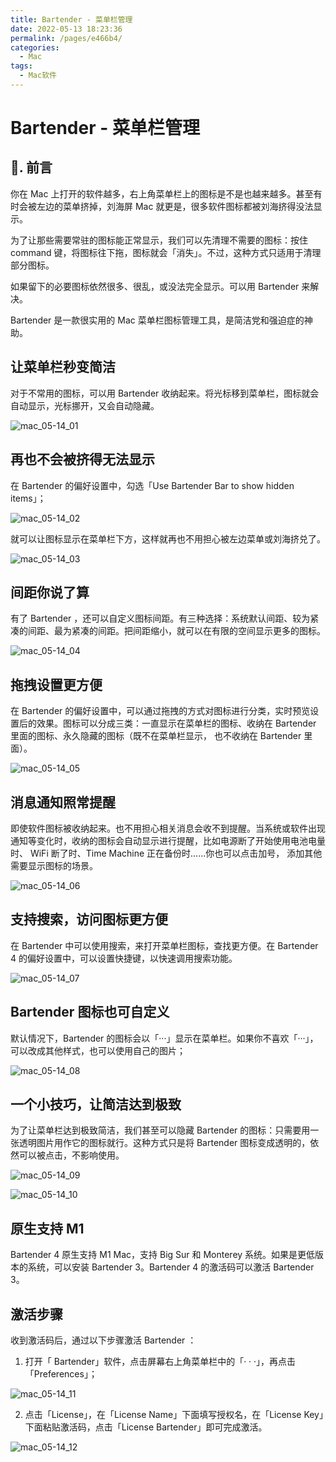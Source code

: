 ```yaml
---
title: Bartender - 菜单栏管理
date: 2022-05-13 18:23:36
permalink: /pages/e466b4/
categories:
  - Mac
tags:
  - Mac软件
---
```


# Bartender - 菜单栏管理

## 📖. 前言

你在 Mac 上打开的软件越多，右上角菜单栏上的图标是不是也越来越多。甚至有时会被左边的菜单挤掉，刘海屏  Mac 就更是，很多软件图标都被刘海挤得没法显示。

为了让那些需要常驻的图标能正常显示，我们可以先清理不需要的图标：按住command 键，将图标往下拖，图标就会「消失」。不过，这种方式只适用于清理部分图标。

如果留下的必要图标依然很多、很乱，或没法完全显示。可以用 Bartender 来解决。

Bartender 是一款很实用的 Mac 菜单栏图标管理工具，是简洁党和强迫症的神助。

## 让菜单栏秒变简洁

对于不常用的图标，可以用 Bartender 收纳起来。将光标移到菜单栏，图标就会自动显示，光标挪开，又会自动隐藏。

![mac_05-14_01](https://cdn.jsdelivr.net/gh/oliver556/image-hosting@master/20220514/mac_05-14_01.4td243c3jhg0.gif)

## 再也不会被挤得无法显示

在 Bartender 的偏好设置中，勾选「Use Bartender Bar to show hidden items」；

![mac_05-14_02](https://cdn.jsdelivr.net/gh/oliver556/image-hosting@master/20220514/mac_05-14_02.6oxpkohbe7s0.webp)

就可以让图标显示在菜单栏下方，这样就再也不用担心被左边菜单或刘海挤兑了。

![mac_05-14_03](https://cdn.jsdelivr.net/gh/oliver556/image-hosting@master/20220514/mac_05-14_03.35qch20p6180.gif)

## 间距你说了算

有了 Bartender ，还可以自定义图标间距。有三种选择：系统默认间距、较为紧凑的间距、最为紧凑的间距。把间距缩小，就可以在有限的空间显示更多的图标。

![mac_05-14_04](https://cdn.jsdelivr.net/gh/oliver556/image-hosting@master/20220514/mac_05-14_04.5dsaf3s1ceo0.webp)

##  拖拽设置更方便

在 Bartender 的偏好设置中，可以通过拖拽的方式对图标进行分类，实时预览设置后的效果。图标可以分成三类：一直显示在菜单栏的图标、收纳在 Bartender 里面的图标、永久隐藏的图标（既不在菜单栏显示，
也不收纳在 Bartender 里面）。

![mac_05-14_05](https://cdn.jsdelivr.net/gh/oliver556/image-hosting@master/20220514/mac_05-14_05.5ye47xz07vs0.webp)

## 消息通知照常提醒

即使软件图标被收纳起来。也不用担心相关消息会收不到提醒。当系统或软件出现通知等变化时，收纳的图标会自动显示进行提醒，比如电源断了开始使用电池电量时、 WiFi 断了时、Time Machine 正在备份时......你也可以点击加号，
添加其他需要显示图标的场景。

![mac_05-14_06](https://cdn.jsdelivr.net/gh/oliver556/image-hosting@master/20220514/mac_05-14_06.4b0k8kr9yle0.webp)

## 支持搜索，访问图标更方便

在 Bartender 中可以使用搜索，来打开菜单栏图标，查找更方便。在 Bartender 4 的偏好设置中，可以设置快捷键，以快速调用搜索功能。

![mac_05-14_07](https://cdn.jsdelivr.net/gh/oliver556/image-hosting@master/20220514/mac_05-14_07.6qlkr5x6l100.webp)

## Bartender 图标也可自定义

默认情况下，Bartender 的图标会以「···」显示在菜单栏。如果你不喜欢「···」，可以改成其他样式，也可以使用自己的图片；

![mac_05-14_08](https://cdn.jsdelivr.net/gh/oliver556/image-hosting@master/20220514/mac_05-14_08.3ex6ogxf0em0.webp)

## 一个小技巧，让简洁达到极致

为了让菜单栏达到极致简洁，我们甚至可以隐藏 Bartender 的图标：只需要用一张透明图片用作它的图标就行。这种方式只是将 Bartender 图标变成透明的，依然可以被点击，不影响使用。

![mac_05-14_09](https://cdn.jsdelivr.net/gh/oliver556/image-hosting@master/20220514/mac_05-14_09.6e2t3k9b7900.webp)

<img-desc :num="'0'" :title="'使用透明图标前'" />

![mac_05-14_10](https://cdn.jsdelivr.net/gh/oliver556/image-hosting@master/20220514/mac_05-14_10.5iojfu996a40.webp)

<img-desc :num="'1'" :title="'使用透明图标后'" />

## 原生支持 M1

Bartender 4  原生支持 M1 Mac，支持 Big Sur 和 Monterey 系统。如果是更低版本的系统，可以安装 Bartender 3。Bartender 4 的激活码可以激活 Bartender 3。

## 激活步骤

收到激活码后，通过以下步骤激活 Bartender ：

1. 打开「 Bartender」软件，点击屏幕右上角菜单栏中的「· · ·」，再点击「Preferences」；

![mac_05-14_11](https://cdn.jsdelivr.net/gh/oliver556/image-hosting@master/20220514/mac_05-14_11.63q0ukd7glw0.webp)

2. 点击「License」，在「License Name」下面填写授权名，在「License Key」下面粘贴激活码，点击「License Bartender」即可完成激活。

![mac_05-14_12](https://cdn.jsdelivr.net/gh/oliver556/image-hosting@master/20220514/mac_05-14_12.5n3glbwarh80.webp)
